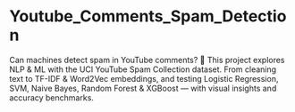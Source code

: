 # Youtube_Comments_Spam_Detection
Can machines detect spam in YouTube comments? 🚀 This project explores NLP &amp; ML with the UCI YouTube Spam Collection dataset. From cleaning text to TF-IDF &amp; Word2Vec embeddings, and testing Logistic Regression, SVM, Naive Bayes, Random Forest &amp; XGBoost — with visual insights and accuracy benchmarks.
